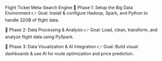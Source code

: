 Flight Ticket Meta-Search Engine
📌 Phase 1: Setup the Big Data Environment
👉 Goal: Install & configure Hadoop, Spark, and Python to handle 32GB of flight data.

📌 Phase 2: Data Processing & Analysis
👉 Goal: Load, clean, transform, and analyze flight data using PySpark.

📌 Phase 3: Data Visualization & AI Integration
👉 Goal: Build visual dashboards & use AI for route optimization and price prediction.
